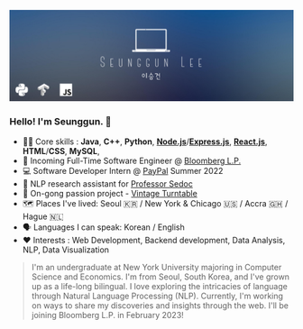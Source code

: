 ![Header](https://raw.githubusercontent.com/seungguini/seungguini/main/minimalist_profile.png?token=AH3EB6SYHPM7OXPWWRKA7MLAG6C4I "Header")

### Hello! I'm Seunggun. 👋
- 👨‍💻 Core skills : **Java**, **C++**, **Python**, **[Node.js](https://nodejs.org/)**/**[Express.js](https://expressjs.com/)**, **[React.js](https://reactjs.org/)**, **HTML**/**CSS**, **MySQL**, 
- 🌆 Incoming Full-Time Software Engineer @ [Bloomberg L.P.](https://github.com/bloomberg)
- 💻 Software Developer Intern @ [PayPal](https://www.paypal.com/) Summer 2022
- 🔬 NLP research assistant for [Professor Sedoc](https://www.stern.nyu.edu/faculty/bio/joao-sedoc)
- 🎨 On-gong passion project - [Vintage Turntable](https://github.com/https://github.com/seungguini/vintage-turntable)
- 🗺️ Places I've lived: Seoul 🇰🇷 / New York & Chicago 🇺🇸 / Accra 🇬🇭 / Hague 🇳🇱
- 🗣️ Languages I can speak: Korean / English
- ❤️ Interests : Web Development, Backend development, Data Analysis, NLP, Data Visualization
> I'm an undergraduate at New York University majoring in Computer Science and Economics. I'm from Seoul, South Korea, and I've grown up as a life-long bilingual. I love exploring the intricacies of language through Natural Language Processing (NLP). Currently, I'm working on ways to share my discoveries and insights through the web. I'll be joining Bloomberg L.P. in February 2023!
